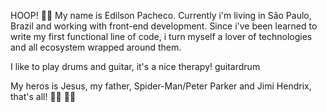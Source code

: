 HOOP! 🤘🏾
My name is Edilson Pacheco. Currently i'm living in São Paulo, Brazil and working with front-end development. 
Since i've been learned to write my first functional line of code, i turn myself a lover of technologies and all ecosystem wrapped around them.

I like to play drums and guitar, it's a nice therapy! guitardrum

My heros is Jesus, my father, Spider-Man/Peter Parker and Jimi Hendrix, that's all! ✌🏾 🙌🏾
